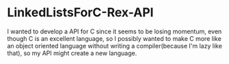 # LinkedListsForC-Rex-API
I wanted to develop a API for C since it seems to be losing momentum, even though C is an excellent language, so I possibly wanted to make C more like an object oriented language without writing a compiler(because I'm lazy like that), so my API might create a new language.
